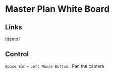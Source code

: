 # Master Plan White Board
## Links
[[demo](https://rawcdn.githack.com/b199er/MasterPlanWhiteBoard/21131d252987692a15ab24df7fab75520baa8dc8/index.html)]

## Control
```Space Bar``` + ```Left Mouse Button``` : Pan the camera

 
